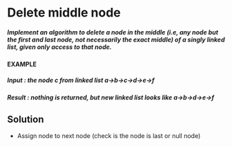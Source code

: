 # Delete middle node

##### Implement an algorithm to delete a node in the middle (i.e, any node but the first and last node, not necessarily the exact middle) of a singly linked list, given only access to that node.
#### EXAMPLE
##### Input : the node c from linked list a->b->c->d->e->f
##### Result : nothing is returned, but new linked list looks like a->b->d->e->f

## Solution
- Assign node to next node (check is the node is last or null node)